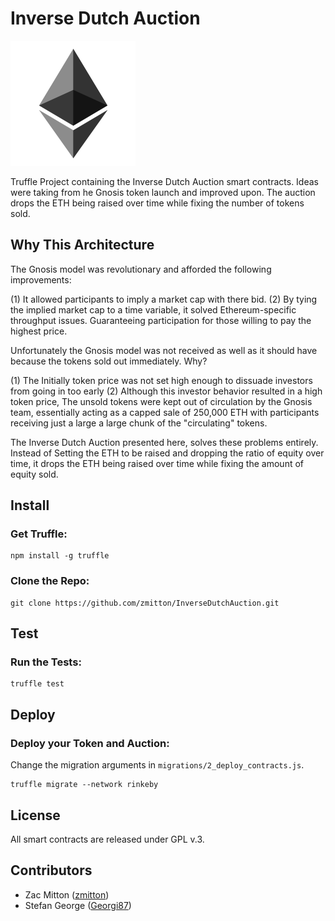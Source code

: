 Inverse Dutch Auction
====================

<img src="logo.png" style="height: 200px;"/>

Truffle Project containing the Inverse Dutch Auction smart contracts. Ideas were taking from he Gnosis token launch and improved upon. The auction drops the ETH being raised over time while fixing the number of tokens sold. 


Why This Architecture
---------------------
The Gnosis model was revolutionary and afforded the following improvements:

(1) It allowed participants to imply a market cap with there bid.
(2) By tying the implied market cap to a time variable, it solved Ethereum-specific throughput issues. Guaranteeing participation for those willing to pay the highest price.

Unfortunately the Gnosis model was not received as well as it should have because the tokens sold out immediately. Why?

(1) The Initially token price was not set high enough to dissuade investors from going in too early
(2) Although this investor behavior resulted in a high token price, The unsold tokens were kept out of circulation by the Gnosis team, essentially acting as a capped sale of 250,000 ETH with participants receiving just a large a large chunk of the "circulating" tokens.

The Inverse Dutch Auction presented here, solves these problems entirely. Instead of Setting the ETH to be raised and dropping the ratio of equity over time, it drops the ETH being raised over time while fixing the amount of equity sold.


Install
-------
### Get Truffle:
```
npm install -g truffle
```

### Clone the Repo:
```
git clone https://github.com/zmitton/InverseDutchAuction.git
```

Test
----
### Run the Tests:
```
truffle test
```

Deploy
------
### Deploy your Token and Auction:
Change the migration arguments in `migrations/2_deploy_contracts.js`.
```
truffle migrate --network rinkeby
```

License
-------
All smart contracts are released under GPL v.3.

Contributors
------------
- Zac Mitton ([zmitton](https://github.com/zmitton))
- Stefan George ([Georgi87](https://github.com/Georgi87))
